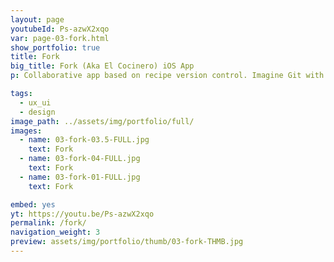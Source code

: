 ```yaml
---
layout: page
youtubeId: Ps-azwX2xqo
var: page-03-fork.html
show_portfolio: true
title: Fork
big_title: Fork (Aka El Cocinero) iOS App
p: Collaborative app based on recipe version control. Imagine Git with food.

tags:
  - ux_ui
  - design
image_path: ../assets/img/portfolio/full/
images:
  - name: 03-fork-03.5-FULL.jpg
    text: Fork
  - name: 03-fork-04-FULL.jpg
    text: Fork
  - name: 03-fork-01-FULL.jpg
    text: Fork

embed: yes
yt: https://youtu.be/Ps-azwX2xqo
permalink: /fork/
navigation_weight: 3
preview: assets/img/portfolio/thumb/03-fork-THMB.jpg
---
```

